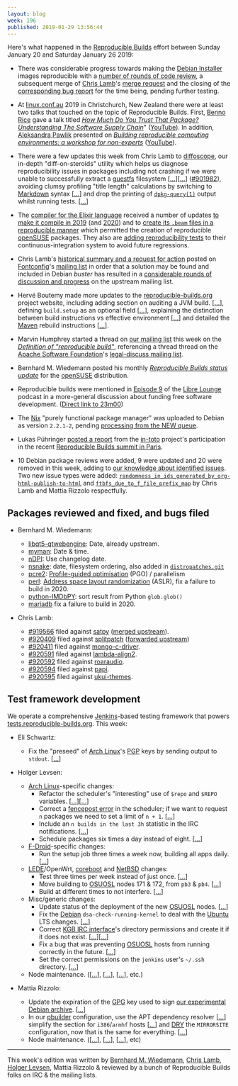 ```yaml
---
layout: blog
week: 196
published: 2019-01-29 13:56:44
---
```


Here's what happened in the [Reproducible Builds](https://reproducible-builds.org) effort between Sunday January 20 and Saturday January 26 2019:

* There was considerable progress towards making the [Debian Installer](https://www.debian.org/devel/debian-installer/) images reproducible with a [number of rounds of code review](https://alioth-lists.debian.net/pipermail/reproducible-builds/Week-of-Mon-20190114/011054.html), a subsequent merge of [Chris Lamb](https://chris-lamb.co.uk/)'s [merge request](https://salsa.debian.org/installer-team/debian-installer/merge_requests/3) and the closing of the [corresponding bug report](https://bugs.debian.org/900918#29) for the time being, pending further testing.

* At [linux.conf.au](https://linux.conf.au/) 2019 in Christchurch, New Zealand there were at least two talks that touched on the topic of Reproducible Builds. First, [Benno Rice](https://twitter.com/jeamland) gave a talk titled [*How Much Do You Trust That Package? Understanding The Software Supply Chain*](https://2019.linux.conf.au/schedule/presentation/237/)" ([YouTube](https://www.youtube.com/watch?v=fnELtqE6mMM)). In addition, [Aleksandra Pawlik](https://github.com/apawlik) presented on [*Building reproducible computing environments: a workshop for non-experts*](https://2019.linux.conf.au/schedule/presentation/185/) ([YouTube](https://www.youtube.com/watch?v=B2xzQFQ2hg0)).

* There were a few updates this week from Chris Lamb to [diffoscope](https://diffoscope.org/), our in-depth "diff-on-steroids" utility which helps us diagnose reproducibility issues in packages including not crashing if we were unable to successfully extract a [guestfs](http://libguestfs.org/) filesystem [[...](https://salsa.debian.org/reproducible-builds/diffoscope/commit/dda7713)][[...](https://salsa.debian.org/reproducible-builds/diffoscope/commit/6b8e47d)] ([#901982](https://bugs.debian.org/901982)), avoiding clumsy profiling "title length" calculations by switching to [Markdown](https://en.wikipedia.org/wiki/Markdown) syntax [[...](https://salsa.debian.org/reproducible-builds/diffoscope/commit/ef2aa62)] and drop the printing of [`dpkg-query(1)`](https://linux.die.net/man/1/dpkg-query) output whilst running tests. [[...](https://salsa.debian.org/reproducible-builds/diffoscope/commit/d98c4b0)]

* The [compiler for the Elixir language](https://github.com/elixir-lang/elixir) received a number of updates [to make it compile in 2019](https://github.com/elixir-lang/elixir/issues/8702) (and [2020](https://github.com/elixir-lang/elixir/pull/8688)) and to [create its `.beam` files in a reproducible manner](https://github.com/elixir-lang/elixir/issues/8689) which permitted the creation of reproducible [openSUSE](https://www.opensuse.org/) packages. They also are [adding reproducibility tests](https://github.com/elixir-lang/elixir/pull/8701) to their continuous-integration system to avoid future regressions.

* Chris Lamb's [historical summary and a request for action](https://lists.freedesktop.org/archives/fontconfig/2019-January/006420.html) posted on [Fontconfig](https://www.freedesktop.org/wiki/Software/fontconfig/)'s [mailing list](https://lists.freedesktop.org/archives/fontconfig/) in order that a solution may be found and included in Debian *buster* has resulted in a [considerable rounds of discussion and progress](https://lists.freedesktop.org/archives/fontconfig/2019-January/006464.html) on the upstream mailing list.

* Hervé Boutemy made more updates to the [reproducible-builds.org](https://reproducible-builds.org) project website, including adding section on auditing a JVM build. [[...](https://salsa.debian.org/reproducible-builds/reproducible-website/commit/c7191b9)], defining `build.setup` as an optional field [[...](https://salsa.debian.org/reproducible-builds/reproducible-website/commit/6c01120)], explaining the distinction between build instructions vs effective environment [[...](https://salsa.debian.org/reproducible-builds/reproducible-website/commit/ba2f561)] and detailed the [Maven](https://maven.apache.org/) rebuild instructions [[...](https://salsa.debian.org/reproducible-builds/reproducible-website/commit/e587f04)].

* Marvin Humphrey started a thread on [our mailing list](https://lists.reproducible-builds.org/pipermail/rb-general/) this week on the [*Definition of "reproducible build"*](https://lists.reproducible-builds.org/pipermail/rb-general/2019-January/001426.html), referencing a thread thread on the [Apache Software Foundation](https://apache.org)'s [legal-discuss mailing list](https://lists.reproducible-builds.org/pipermail/rb-general/2019-January/001428.html).

* Bernhard M. Wiedemann posted his monthly [*Reproducible Builds status update*](https://lists.opensuse.org/opensuse-factory/2019-01/msg00393.html) for the [openSUSE](https://opensuse.org/) distribution.

* Reproducible builds were mentioned in [Episode 9](https://librelounge.org/episodes/episode-9-funding-free-software-development-pt2.html) of the [Libre Lounge](https://librelounge.org/) podcast in a more-general discussion about funding free software development. ([Direct link to 23m00](https://pca.st/1MUC#t=23m00s))

* The [Nix](https://nixos.org/nix) "purely functional package manager" was uploaded to Debian as version `2.2.1-2`, pending [processing from the NEW queue](https://ftp-master.debian.org/new/nix_2.2.1-2.html).

* Lukas Pühringer [posted a report](https://ssl.engineering.nyu.edu/blog/2019-01-18-in-toto-paris) from the [in-toto](https://in-toto.github.io/) project's participation in the recent [Reproducible Builds summit in Paris](https://reproducible-builds.org/events/paris2018/).

* 10 Debian package reviews were added, 9 were updated and 20 were removed in this week, adding to [our knowledge about identified issues](https://tests.reproducible-builds.org/debian/index_issues.html). Two new issue types were added: [`randomness_in_ids_generated_by_org-html-publish-to-html`](https://salsa.debian.org/reproducible-builds/reproducible-notes/commit/0baeb163) and [`ftbfs_due_to_f_file_prefix_map`](https://salsa.debian.org/reproducible-builds/reproducible-notes/commit/a868eb81) by Chris Lamb and Mattia Rizzolo respectfully.

## Packages reviewed and fixed, and bugs filed

* Bernhard M. Wiedemann:
    * [libqt5-qtwebengine](https://build.opensuse.org/request/show/667729): Date, already upstream.
    * [myman](https://build.opensuse.org/request/show/668574): Date & time.
    * [nDPI](https://github.com/ntop/nDPI/pull/662): Use changelog date.
    * [nsnake](https://build.opensuse.org/request/show/668628): date, filesystem ordering, also added in [`distropatches.git`](https://github.com/distropatches/nSnake)
    * [pcre2](https://build.opensuse.org/request/show/668144): [Profile-guided optimisation](https://en.wikipedia.org/wiki/Profile-guided_optimization) (PGO) / parallelism
    * [perl](https://build.opensuse.org/request/show/668211): [Address space layout randomization](https://en.wikipedia.org/wiki/Address_space_layout_randomization) (ASLR), fix a failure to build in 2020.
    * [python-IMDbPY](https://github.com/alberanid/imdbpy/pull/202): sort result from Python `glob.glob()`
    * [mariadb](https://github.com/MariaDB/server/pull/1141) fix a failure to build in 2020.

* Chris Lamb:
    * [#919566](https://bugs.debian.org/919566) filed against [satpy](https://tracker.debian.org/pkg/satpy) ([merged upstream](https://github.com/pytroll/satpy/pull/579#issuecomment-455991066)).
    * [#920409](https://bugs.debian.org/920409) filed against [splitpatch](https://tracker.debian.org/pkg/splitpatch) ([forwarded upstream](https://github.com/benjsc/splitpatch/pull/10))
    * [#920411](https://bugs.debian.org/920411) filed against [mongo-c-driver](https://tracker.debian.org/pkg/mongo-c-driver).
    * [#920591](https://bugs.debian.org/920591) filed against [lambda-align2](https://tracker.debian.org/pkg/lambda-align2).
    * [#920592](https://bugs.debian.org/920592) filed against [roaraudio](https://tracker.debian.org/pkg/roaraudio).
    * [#920594](https://bugs.debian.org/920594) filed against [papi](https://tracker.debian.org/pkg/papi).
    * [#920595](https://bugs.debian.org/920595) filed against [ukui-themes](https://tracker.debian.org/pkg/ukui-themes).

## Test framework development

We operate a comprehensive [Jenkins](https://jenkins.io/)-based testing framework that powers [tests.reproducible-builds.org](https://tests.reproducible-builds.org). This week:

* Eli Schwartz:
    * Fix the "preseed" of [Arch Linux](https://www.archlinux.org/)'s [PGP](https://www.gnupg.org/) keys by sending output to `stdout`. [[...](https://salsa.debian.org/qa/jenkins.debian.net/commit/da198a0d)]

* Holger Levsen:
    * [Arch Linux](https://www.archlinux.org/)-specific changes:
        * Refactor the scheduler's "interesting" use of `$repo` and `$REPO` variables. [[...](https://salsa.debian.org/qa/jenkins.debian.net/commit/fa434bad)][[...](https://salsa.debian.org/qa/jenkins.debian.net/commit/26e9cf88)]
        * Correct a [fencepost error](https://en.wikipedia.org/wiki/Off-by-one_error#Fencepost_error) in the scheduler; if we want to request `n` packages we need to set a limit of `n + 1`. [[...](https://salsa.debian.org/qa/jenkins.debian.net/commit/6ad77ebf)]
        * Include an `n builds in the last 3h` statistic in the IRC notifications. [[...](https://salsa.debian.org/qa/jenkins.debian.net/commit/ca89fba0)]
        * Schedule packages six times a day instead of eight. [[...](https://salsa.debian.org/qa/jenkins.debian.net/commit/c5002281)]
    * [F-Droid](https://f-droid.org/)-specific changes:
        * Run the setup job three times a week now, building all apps daily. [[...](https://salsa.debian.org/qa/jenkins.debian.net/commit/44e71a2d)]
    * [LEDE](https://en.wikipedia.org/wiki/LEDE)/OpenWrt, [coreboot](https://www.coreboot.org/) and [NetBSD](https://www.netbsd.org/) changes:
        * Test three times per week instead of just once. [[...](https://salsa.debian.org/qa/jenkins.debian.net/commit/93fa99fa)]
        * Move building to [OSUOSL](https://osuosl.org/) nodes 171 & 172, from `pb3` & `pb4`. [[...](https://salsa.debian.org/qa/jenkins.debian.net/commit/2ddfd5b9)]
        * Build at different times to not interfere. [[...](https://salsa.debian.org/qa/jenkins.debian.net/commit/f6fdcca8)]
    * Misc/generic changes:
        * Update status of the deployment of the new [OSUOSL](https://osuosl.org/) nodes. [[...](https://salsa.debian.org/qa/jenkins.debian.net/commit/4f7f5029)]
        * Fix the [Debian](https://www.debian.org/) `dsa-check-running-kernel` to deal with the [Ubuntu](https://www.ubuntu.com/) LTS changes. [[...](https://salsa.debian.org/qa/jenkins.debian.net/commit/eb9c7401)]
        * Correct [KGB IRC interface](https://salsa.debian.org/kgb-team/kgb/wikis/Home)'s directory permissions and create it if it does not exist. [[...](https://salsa.debian.org/qa/jenkins.debian.net/commit/88f1965f)][[...](https://salsa.debian.org/qa/jenkins.debian.net/commit/6b93ad9a)]
        * Fix a bug that was preventing [OSUOSL](https://osuosl.org/) hosts from running correctly in the future. [[...](https://salsa.debian.org/qa/jenkins.debian.net/commit/ee369979)]
        * Set the correct permissions on the `jenkins` user's `~/.ssh` directory. [[...](https://salsa.debian.org/qa/jenkins.debian.net/commit/7d4e095a)]
    * Node maintenance. ([[...](https://salsa.debian.org/qa/jenkins.debian.net/commit/1eb162c4)], [[...](https://salsa.debian.org/qa/jenkins.debian.net/commit/46db251b)], [[...](https://salsa.debian.org/qa/jenkins.debian.net/commit/95d6582e)], etc.)

* Mattia Rizzolo:
    * Update the expiration of the [GPG](https://www.gnupg.org/) key used to sign [our experimental Debian archive](https://wiki.debian.org/ReproducibleBuilds/ExperimentalToolchain). [[...](https://salsa.debian.org/qa/jenkins.debian.net/commit/f2d42e18)]
    * In our [pbuilder](https://wiki.debian.org/PbuilderTricks) configuration, use the APT dependency resolver [[...](https://salsa.debian.org/qa/jenkins.debian.net/commit/cf6c8577)] simplify the section for `i386`/`armhf` hosts [[...](https://salsa.debian.org/qa/jenkins.debian.net/commit/0b7d2b9f)] and [DRY](https://en.wikipedia.org/wiki/Don%27t_repeat_yourself) the `MIRRORSITE` configuration, now that is the same for everything. [[...](https://salsa.debian.org/qa/jenkins.debian.net/commit/d86fdb4d)]
    * Node maintenance. ([[...](https://salsa.debian.org/qa/jenkins.debian.net/commit/07021252)], [[...](https://salsa.debian.org/qa/jenkins.debian.net/commit/42cb05a4)], [[...](https://salsa.debian.org/qa/jenkins.debian.net/commit/a8fe9887)], etc)

---

This week's edition was written by [Bernhard M. Wiedemann](https://lizards.opensuse.org/author/bmwiedemann/), [Chris Lamb](https://chris-lamb.co.uk/), [Holger Levsen](http://layer-acht.org/thinking/), Mattia Rizzolo & reviewed by a bunch of Reproducible Builds folks on IRC & the mailing lists.
